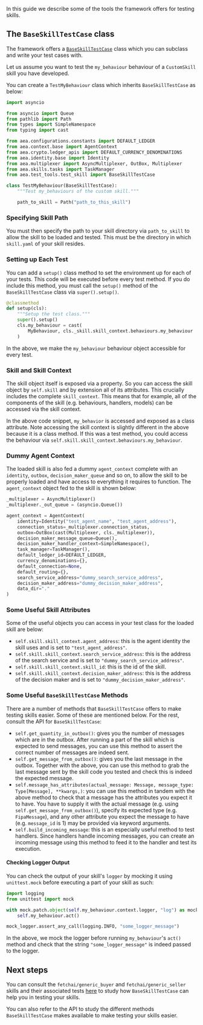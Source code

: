 In this guide we describe some of the tools the framework offers for testing skills.

## The `BaseSkillTestCase` class

The framework offers a <a href="../api/test_tools/test_skill#baseskilltestcase-objects">`BaseSkillTestCase`</a> class which you can subclass and write your test cases with. 

Let us assume you want to test the `my_behaviour` behaviour of a `CustomSkill` skill you have developed. 

You can create a `TestMyBehaviour` class which inherits `BaseSkillTestCase` as below:

``` python
import asyncio

from asyncio import Queue
from pathlib import Path
from types import SimpleNamespace
from typing import cast

from aea.configurations.constants import DEFAULT_LEDGER
from aea.context.base import AgentContext
from aea.crypto.ledger_apis import DEFAULT_CURRENCY_DENOMINATIONS
from aea.identity.base import Identity
from aea.multiplexer import AsyncMultiplexer, OutBox, Multiplexer
from aea.skills.tasks import TaskManager
from aea.test_tools.test_skill import BaseSkillTestCase

class TestMyBehaviour(BaseSkillTestCase):
    """Test my_behaviours of the custom skill."""

    path_to_skill = Path("path_to_this_skill")
```

### Specifying Skill Path

You must then specify the path to your skill directory via `path_to_skill` to allow the skill to be loaded and tested. This must be the directory in which `skill.yaml` of your skill resides.

### Setting up Each Test

You can add a `setup()` class method to set the environment up for each of your tests. This code will be executed before every test method. If you do include this method, you must call the `setup()` method of the `BaseSkillTestCase` class via `super().setup()`.

``` python
@classmethod
def setup(cls):
    """Setup the test class."""
    super().setup()
    cls.my_behaviour = cast(
        MyBehaviour, cls._skill.skill_context.behaviours.my_behaviour
    )
```

In the above, we make the `my_behaviour` behaviour object accessible for every test.

### Skill and Skill Context

The skill object itself is exposed via a property. So you can access the skill object by `self.skill` and by extension all of its attributes. This crucially includes the complete `skill_context`. This means that for example, all of the components of the skill (e.g. behaviours, handlers, models) can be accessed via the skill context. 

In the above code snippet, `my_behavior` is accessed and exposed as a class attribute. Note accessing the skill context is slightly different in the above because it is a class method. If this was a test method, you could access the behaviour via `self.skill.skill_context.behaviours.my_behaviour`.

### Dummy Agent Context

The loaded skill is also fed a dummy `agent_context` complete with an `identity`, `outbox`, `decision_maker_queue` and so on, to allow the skill to be properly loaded and have access to everything it requires to function. The `agent_context` object fed to the skill is shown below:

``` python
_multiplexer = AsyncMultiplexer()
_multiplexer._out_queue = (asyncio.Queue())

agent_context = AgentContext(
    identity=Identity("test_agent_name", "test_agent_address"),
    connection_status=_multiplexer.connection_status,
    outbox=OutBox(cast(Multiplexer, cls._multiplexer)),
    decision_maker_message_queue=Queue(),
    decision_maker_handler_context=SimpleNamespace(),
    task_manager=TaskManager(),
    default_ledger_id=DEFAULT_LEDGER,
    currency_denominations={},
    default_connection=None,
    default_routing={},
    search_service_address="dummy_search_service_address",
    decision_maker_address="dummy_decision_maker_address",
    data_dir="."
)
```

### Some Useful Skill Attributes

Some of the useful objects you can access in your test class for the loaded skill are below:

* `self.skill.skill_context.agent_address`: this is the agent identity the skill uses and is set to `"test_agent_address"`.
* `self.skill.skill_context.search_service_address`: this is the address of the search service and is set to `"dummy_search_service_address"`.
* `self.skill.skill_context.skill_id`: this is the id of the skill.
* `self.skill.skill_context.decision_maker_address`: this is the address of the decision maker and is set to `"dummy_decision_maker_address"`.

### Some Useful `BaseSkillTestCase` Methods

There are a number of methods that `BaseSkillTestCase` offers to make testing skills easier. Some of these are mentioned below. For the rest, consult the API for `BaseSkillTestCase`:

* `self.get_quantity_in_outbox()`: gives you the number of messages which are in the outbox. After running a part of the skill which is expected to send messages, you can use this method to assert the correct number of messages are indeed sent.
* `self.get_message_from_outbox()`: gives you the last message in the outbox. Together with the above, you can use this method to grab the last message sent by the skill code you tested and check this is indeed the expected message.
* `self.message_has_attributes(actual_message: Message, message_type: Type[Message], **kwargs,)`: you can use this method in tandem with the above method to check that a message has the attributes you expect it to have. You have to supply it with the actual message (e.g. using `self.get_message_from_outbox()`), specify its expected type (e.g. `FipaMessage`), and any other attribute you expect the message to have (e.g. `message_id` is 1) may be provided via keyword arguments.
* `self.build_incoming_message`: this is an especially useful method to test handlers. Since handlers handle incoming messages, you can create an incoming message using this method to feed it to the handler and test its execution.

#### Checking Logger Output

You can check the output of your skill's `logger` by mocking it using `unittest.mock` before executing a part of your skill as such:

``` python
import logging
from unittest import mock

with mock.patch.object(self.my_behaviour.context.logger, "log") as mock_logger:
    self.my_behaviour.act()

mock_logger.assert_any_call(logging.INFO, "some_logger_message")
```

In the above, we mock the logger before running `my_behaviour`'s `act()` method and check that  the string `"some_logger_message"` is indeed passed to the logger.

## Next steps

You can consult the `fetchai/generic_buyer` and `fetchai/generic_seller` skills and their associated tests <a href="https://github.com/fetchai/agents-aea/tree/master/tests/test_packages/test_skills" target="_blank">here</a> to study how `BaseSkillTestCase` can help you in testing your skills.

You can also refer to the API to study the different methods `BaseSkillTestCase` makes available to make testing your skills easier. 
